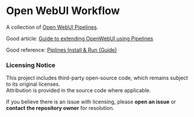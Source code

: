 # Open WebUI Workflow

A collection of [Open WebUI Pipelines](https://github.com/open-webui/pipelines).

Good article: [Guide to extending OpenWebUI using Pipelines](https://zohaib.me/extending-openwebui-using-pipelines/)

Good reference: [Piplines Install & Run (Guide)](https://github.com/open-webui/pipelines/discussions/62)

### Licensing Notice

This project includes third-party open-source code, which remains subject to its original licenses.  
Attribution is provided in the source code where applicable.  

If you believe there is an issue with licensing, please **open an issue** or **contact the repository owner** for resolution.

